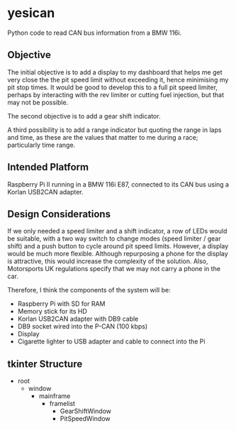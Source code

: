 # yesican
Python code to read CAN bus information from a BMW 116i.

## Objective
The initial objective is to add a display to my dashboard that helps me get very close the the pit speed limit without exceeding it, hence minimising my pit stop times.  It would be good to develop this to a full pit speed limiter, perhaps by interacting with the rev limiter or cutting fuel injection, but that may not be possible.

The second objective is to add a gear shift indicator.

A third possibility is to add a range indicator but quoting the range in laps and time, as these are the values that matter to me during a race; particularly time range.

## Intended Platform
Raspberry Pi II running in a BMW 116i E87, connected to its CAN bus using a Korlan USB2CAN adapter.

## Design Considerations
If we only needed a speed limiter and a shift indicator, a row of LEDs would be suitable, with a two way switch to change modes (speed limiter / gear shift) and a push button to cycle around pit speed limits.  However, a display would be much more flexible.  Although repurposing a phone for the display is attractive, this would increase the complexity of the solution.  Also, Motorsports UK regulations specify that we may not carry a phone in the car.

Therefore, I think the components of the system will be:

* Raspberry Pi with SD for RAM
* Memory stick for its HD
* Korlan USB2CAN adapter with DB9 cable
* DB9 socket wired into the P-CAN (100 kbps)
* Display
* Cigarette lighter to USB adapter and cable to connect into the Pi

## tkinter Structure

* root
  * window
      - mainframe
          - framelist
              - GearShiftWindow
              - PitSpeedWindow
